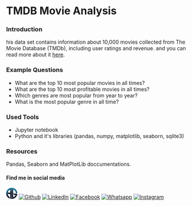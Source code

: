 # TMDB Movie Analysis
### Introduction
his data set contains information about 10,000 movies collected from The Movie Database (TMDb), including user ratings and revenue. and you can read more about it [here](https://www.kaggle.com/tmdb/tmdb-movie-metadata).

### Example Questions
- What are the top 10 most popular movies in all times?
- What are the top 10 most profitable movies in all times?
- Which genres are most popular from year to year?
- What is the most popular genre in all time?

### Used Tools
- Jupyter notebook
- Python and it's libraries (pandas, numpy, matplotlib, seaborn, sqlite3)
### Resources
Pandas, Seaborn and MatPlotLib doccumentations.

#### Find me in social media
[<img src="images/dark.png" width=30 hight=30>](https://ahmed-gharib89.github.io/)
[![Github](https://img.icons8.com/ios-filled/30/000000/github.png "Github")](https://github.com/ahmed-gharib89 "Github")
[![LinkedIn](https://img.icons8.com/ios-glyphs/30/000000/linkedin.png "LinkedIn")](https://www.linkedin.com/in/ahmed-abdel-moniem-gharib/ "LinkedIn")
[![Facebook](https://img.icons8.com/ios-filled/30/000000/facebook-new.png "Facebook")](https://www.facebook.com/just.nimo/)
[![Whatsapp](https://img.icons8.com/ios/30/000000/whatsapp.png "Whatsapp")](https://wa.me/201096995535?text=Hello)
[![Instagram](https://img.icons8.com/ios/30/000000/instagram.png "Instagram")](https://www.instagram.com/ahmed.gharib89/)


